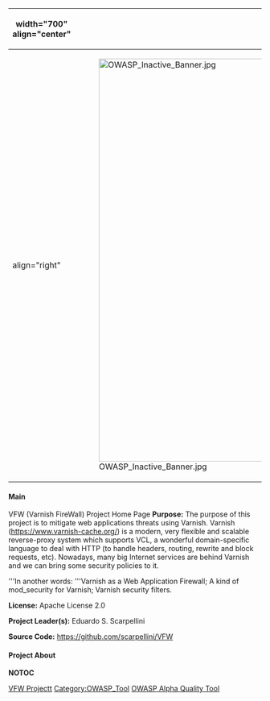 <table>
<thead>
<tr class="header">
<th><p>width="700" align="center"</p></th>
<th><p><br />
</p></th>
<th><p>width="500" align="center"</p></th>
<th><p><br />
</p></th>
</tr>
</thead>
<tbody>
<tr class="odd">
<td><p>align="right"</p></td>
<td><figure>
<img src="OWASP_Inactive_Banner.jpg" title="OWASP_Inactive_Banner.jpg" alt="OWASP_Inactive_Banner.jpg" width="800" /><figcaption>OWASP_Inactive_Banner.jpg</figcaption>
</figure></td>
<td><p>align="right"</p></td>
<td></td>
</tr>
</tbody>
</table>

#### Main

VFW (Varnish FireWall) Project Home Page
**Purpose:** The purpose of this project is to mitigate web applications
threats using Varnish. Varnish (https://www.varnish-cache.org/) is a
modern, very flexible and scalable reverse-proxy system which supports
VCL, a wonderful domain-specific language to deal with HTTP (to handle
headers, routing, rewrite and block requests, etc). Nowadays, many big
Internet services are behind Varnish and we can bring some security
policies to it.

'''In another words: '''Varnish as a Web Application Firewall; A kind of
mod_security for Varnish; Varnish security filters.


**License:** Apache License 2.0


**Project Leader(s):** Eduardo S. Scarpellini


**Source Code:** <https://github.com/scarpellini/VFW>



#### Project About

__NOTOC__ <headertabs />

[VFW Projectt](Category:OWASP_Project "wikilink")
[Category:OWASP_Tool](Category:OWASP_Tool "wikilink") [OWASP Alpha
Quality Tool](Category:OWASP_Alpha_Quality_Tool "wikilink")